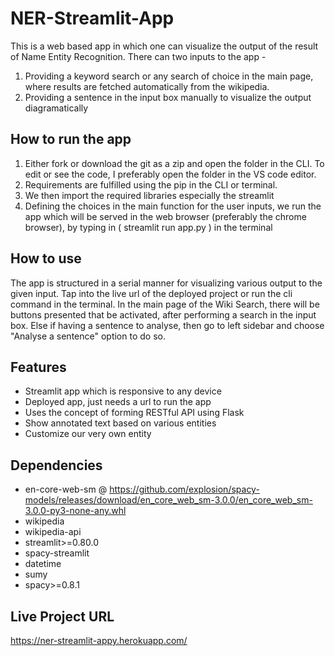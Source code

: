 # NER-Streamlit-App

This is a web based app in which one can visualize the output of the result of Name Entity Recognition. There can two inputs to the app - 
1. Providing a keyword search or any search of choice in the main page, where results are fetched automatically from the wikipedia.
2. Providing a sentence in the input box manually to visualize the output diagramatically

## How to run the app

1. Either fork or download the git as a zip and open the folder in the CLI. To edit or see the code, I preferably open the folder in the VS code editor.
2. Requirements are fulfilled using the pip in the CLI or terminal.
3. We then import the required libraries especially the streamlit
4. Defining the choices in the main function for the user inputs, we run the app which will be served in the web browser (preferably the chrome browser), by typing in ( streamlit run app.py ) in the terminal

## How to use

The app is structured in a serial manner for visualizing various output to the given input. Tap into the live url of the deployed project or run the cli command in the terminal. In the main page of the Wiki Search, there will be buttons presented that be activated, after performing a search in the input box. Else if having a sentence to analyse, then go to left sidebar and choose "Analyse a sentence" option to do so. 

## Features

- Streamlit app which is responsive to any device
- Deployed app, just needs a url to run the app
- Uses the concept of forming RESTful API using Flask
- Show annotated text based on various entities
- Customize our very own entity

## Dependencies

- en-core-web-sm @ https://github.com/explosion/spacy-models/releases/download/en_core_web_sm-3.0.0/en_core_web_sm-3.0.0-py3-none-any.whl
- wikipedia
- wikipedia-api
- streamlit>=0.80.0
- spacy-streamlit
- datetime
- sumy
- spacy>=0.8.1

## Live Project URL

https://ner-streamlit-appy.herokuapp.com/
